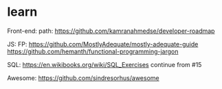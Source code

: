 # learn
Front-end:
  path: https://github.com/kamranahmedse/developer-roadmap
  
JS:
  FP:
    https://github.com/MostlyAdequate/mostly-adequate-guide
    https://github.com/hemanth/functional-programming-jargon
    
SQL:
  https://en.wikibooks.org/wiki/SQL_Exercises continue from #15
  
Awesome: 
  https://github.com/sindresorhus/awesome
